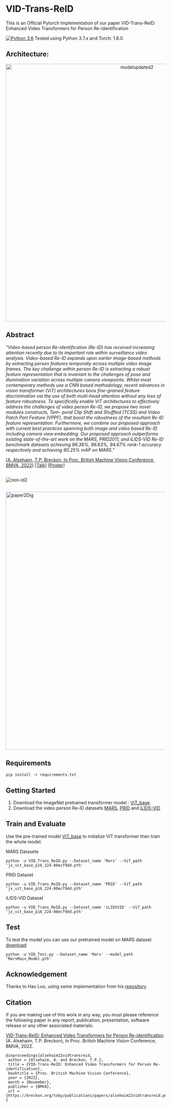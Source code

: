 # VID-Trans-ReID
This is an Official Pytorch Implementation of our paper VID-Trans-ReID: Enhanced Video Transformers for Person Re-identification

[![Python 3.6](https://img.shields.io/badge/python-3.7-blue.svg)](https://www.python.org/downloads/release/python-370/) Tested using Python 3.7.x and Torch: 1.8.0.

## Architecture:
<p align="center">
<img  width="811" alt="modelupdated2" src="https://user-images.githubusercontent.com/92983150/200542326-0d6fd560-f598-43ed-a812-d15eb1df77cf.png">
</p>

## Abstract
_"Video-based person Re-identification (Re-ID) has received increasing attention recently due to its important role within surveillance video analysis. Video-based Re-ID expands upon earlier image-based methods by extracting person features temporally across multiple video image frames. The key challenge within person Re-ID is extracting a robust feature representation that is invariant to the challenges of pose and illumination variation across multiple camera viewpoints. Whilst most contemporary methods use a CNN based methodology, recent advances in vision transformer (ViT) architectures boos fine-grained feature discrimination via the use of both multi-head attention without any loss of feature robustness. To specifically enable ViT architectures to effectively address the challenges of video person Re-ID, we propose two novel modules constructs, Tem- poral Clip Shift and Shuffled (TCSS) and Video Patch Part Feature (VPPF), that boost the robustness of the resultant Re-ID feature representation. Furthermore, we combine our proposed approach with current best practices spanning both image and video based Re-ID including camera view embedding. Our proposed approach outperforms existing state-of-the-art work on the MARS, PRID2011, and iLIDS-VID Re-ID benchmark datasets achieving 96.36%, 96.63%, 94.67% rank-1 accuracy respectively and achieving 90.25% mAP on MARS."_

[[A. Alsehaim, T.P. Breckon, In Proc. British Machine Vision Conference, BMVA, 2022](https://breckon.org/toby/publications/papers/alsehaim22vidtransreid.pdf)] [[Talk](https://www.youtube.com/embed/NARrZroYD-U)] [[Poster](https://breckon.org/toby/publications/posters/alsehaim22vidtransreid_poster.pdf)]

##

<img  alt="non-id2" src="https://user-images.githubusercontent.com/92983150/200541008-577555d0-b61d-4609-b8d5-5aa6be3f08a8.png">

##

<img width="811" alt="paper2Dig" src="https://user-images.githubusercontent.com/92983150/198893163-0673a748-e2f1-4cd2-a2d6-f491ac5ddeae.gif">




## Requirements
```
pip install -r requirements.txt
```
## Getting Started

1. Download the ImageNet pretrained transformer model : [ViT_base](https://github.com/rwightman/pytorch-image-models/releases/download/v0.1-vitjx/jx_vit_base_p16_224-80ecf9dd.pth).
2. Download the video person Re-ID datasets [MARS](http://zheng-lab.cecs.anu.edu.au/Project/project_mars.html), [PRID](https://www.tugraz.at/institute/icg/research/team-bischof/lrs/downloads/prid11/) and [iLIDS-VID](https://xiatian-zhu.github.io/downloads_qmul_iLIDS-VID_ReID_dataset.html)

## Train and Evaluate 

Use the pre-trained model [ViT_base](https://github.com/rwightman/pytorch-image-models/releases/download/v0.1-vitjx/jx_vit_base_p16_224-80ecf9dd.pth) to initialize ViT transformer then train the whole model. 

MARS Datasete
```
python -u VID_Trans_ReID.py --Dataset_name 'Mars' --ViT_path 'jx_vit_base_p16_224-80ecf9dd.pth'
```

PRID Dataset
```
python -u VID_Trans_ReID.py --Dataset_name 'PRID' --ViT_path 'jx_vit_base_p16_224-80ecf9dd.pth'
```

iLIDS-VID Dataset
```
python -u VID_Trans_ReID.py --Dataset_name 'iLIDSVID' --ViT_path 'jx_vit_base_p16_224-80ecf9dd.pth'
```

## Test
To test the model you can use our pretrained model on MARS dataset [download](https://durhamuniversity-my.sharepoint.com/:u:/g/personal/zwjx97_durham_ac_uk/Ec09LVNFG_JKotjNPkVgTaIB7k0eUAwmPq9gawciw2ggBQ?e=swd9DK)

```
python -u VID_Test.py --Dataset_name 'Mars' --model_path 'MarsMain_Model.pth'
```

## Acknowledgement
Thanks to Hao Luo, using some implementation from his [repository](https://github.com/michuanhaohao)

## Citation

If you are making use of this work in any way, you must please reference the following paper in any report, publication, presentation, software release or any other associated materials:

[VID-Trans-ReID: Enhanced Video Transformers for Person Re-identification](https://breckon.org/toby/publications/papers/alsehaim22vidtransreid.pdf) (A. Alsehaim, T.P. Breckon), In Proc. British Machine Vision Conference, BMVA, 2022. 

```
@inproceedings{alsehaim22vidtransreid,
 author = {Alsehaim, A. and Breckon, T.P.},
 title = {VID-Trans-ReID: Enhanced Video Transformers for Person Re-identification},
 booktitle = {Proc. British Machine Vision Conference},
 year = {2022},
 month = {November},
 publisher = {BMVA},
 url = {https://breckon.org/toby/publications/papers/alsehaim22vidtransreid.pdf}
}
```
